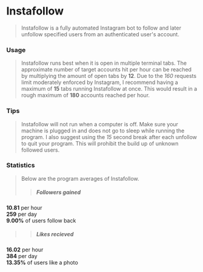 # Instafollow  
> Instafollow is a fully automated Instagram bot to follow and later unfollow specified users from an authenticated user's account.  
### Usage  
> Instafollow runs best when it is open in multiple terminal tabs. The approximate number of target accounts hit per hour can be reached by multiplying the amount of open tabs by **12**. Due to the *160* requests limit moderately enforced by Instagram, I recommend having a maximum of **15** tabs running Instafollow at once. This would result in a rough maximum of **180** accounts reached per hour.   
### Tips    
> Instafollow will not run when a computer is off. Make sure your machine is plugged in and does not go to sleep while running the program.  I also suggest using the *15* second break after each unfollow to quit your program. This will prohibit the build up of unknown followed users.  
### Statistics  
> Below are the program averages of Instafollow.  
>> ##### Followers gained  
**10.81** per hour  
**259** per day  
**9.00%** of users follow back  
>> ##### Likes recieved  
**16.02** per hour  
**384** per day  
**13.35%** of users like a photo